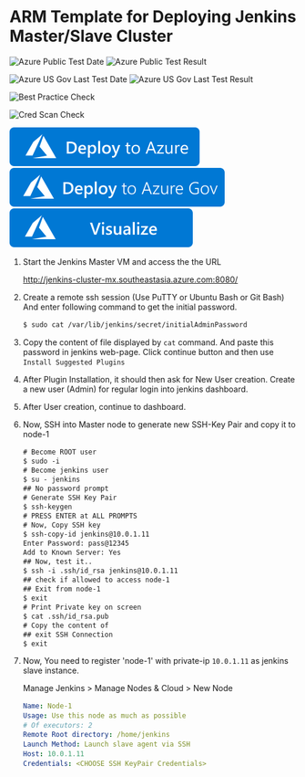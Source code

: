 # ARM Template for Deploying Jenkins Master/Slave Cluster

![Azure Public Test Date](https://azurequickstartsservice.blob.core.windows.net/badges/101-jenkins-cluster-2-linux-1-win/PublicLastTestDate.svg)
![Azure Public Test Result](https://azurequickstartsservice.blob.core.windows.net/badges/101-jenkins-cluster-2-linux-1-win/PublicDeployment.svg)

![Azure US Gov Last Test Date](https://azurequickstartsservice.blob.core.windows.net/badges/101-jenkins-cluster-2-linux-1-win/FairfaxLastTestDate.svg)
![Azure US Gov Last Test Result](https://azurequickstartsservice.blob.core.windows.net/badges/101-jenkins-cluster-2-linux-1-win/FairfaxDeployment.svg)

![Best Practice Check](https://azurequickstartsservice.blob.core.windows.net/badges/101-jenkins-cluster-2-linux-1-win/BestPracticeResult.svg)

![Cred Scan Check](https://azurequickstartsservice.blob.core.windows.net/badges/101-jenkins-cluster-2-linux-1-win/CredScanResult.svg)

[![Deploy To Azure](https://raw.githubusercontent.com/Azure/azure-quickstart-templates/master/1-CONTRIBUTION-GUIDE/images/deploytoazure.svg?sanitize=true)](https://portal.azure.com/#create/Microsoft.Template/uri/https%3A%2F%2Fraw.githubusercontent.com%2FAzure%2Fazure-quickstart-templates%2Fmaster%2F101-jenkins-cluster-2-linux-1-win%2Fazuredeploy.json)
[![Deploy To Azure US Gov](https://raw.githubusercontent.com/Azure/azure-quickstart-templates/master/1-CONTRIBUTION-GUIDE/images/deploytoazuregov.svg?sanitize=true)](https://portal.azure.us/#create/Microsoft.Template/uri/https%3A%2F%2Fraw.githubusercontent.com%2FAzure%2Fazure-quickstart-templates%2Fmaster%2F101-jenkins-cluster-2-linux-1-win%2Fazuredeploy.json)
[![Visualize](https://raw.githubusercontent.com/Azure/azure-quickstart-templates/master/1-CONTRIBUTION-GUIDE/images/visualizebutton.svg?sanitize=true)](http://armviz.io/#/?load=https%3A%2F%2Fraw.githubusercontent.com%2FAzure%2Fazure-quickstart-templates%2Fmaster%2F101-jenkins-cluster-2-linux-1-win%2Fazuredeploy.json)   

1.  Start the Jenkins Master VM and access the the URL 

    http://jenkins-cluster-mx.southeastasia.azure.com:8080/

2.  Create a remote ssh session (Use PuTTY or Ubuntu Bash or Git Bash)
    And enter following command to get the initial password.

    ```bash
    $ sudo cat /var/lib/jenkins/secret/initialAdminPassword
    ```

3.  Copy the content of file displayed by `cat` command.
    And paste this password in jenkins web-page. Click continue button and then use `Install Suggested Plugins`

4.  After Plugin Installation, it should then ask for New User creation. Create a new user (Admin) for regular login into jenkins dashboard. 

5.  After User creation, continue to dashboard.

6.  Now, SSH into Master node to generate new SSH-Key Pair and copy it to node-1

    ```
    # Become ROOT user
    $ sudo -i
    # Become jenkins user
    $ su - jenkins
    ## No password prompt
    # Generate SSH Key Pair
    $ ssh-keygen 
    # PRESS ENTER at ALL PROMPTS
    # Now, Copy SSH key
    $ ssh-copy-id jenkins@10.0.1.11
    Enter Password: pass@12345
    Add to Known Server: Yes
    ## Now, test it..
    $ ssh -i .ssh/id_rsa jenkins@10.0.1.11
    ## check if allowed to access node-1
    ## Exit from node-1
    $ exit
    # Print Private key on screen
    $ cat .ssh/id_rsa.pub
    # Copy the content of
    ## exit SSH Connection
    $ exit
    ```

7.  Now, You need to register 'node-1' with private-ip `10.0.1.11` as jenkins slave instance.

    Manage Jenkins > Manage Nodes & Cloud > New Node

    ```yaml
    Name: Node-1
    Usage: Use this node as much as possible
    # Of executors: 2
    Remote Root directory: /home/jenkins
    Launch Method: Launch slave agent via SSH
    Host: 10.0.1.11
    Credentials: <CHOOSE SSH KeyPair Credentials>
    ```

